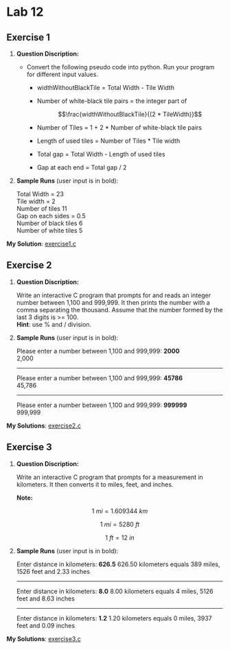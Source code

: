 # Lab 12

## Exercise 1

1. **Question Discription:**

   - Convert the following pseudo code into python. Run your program for different input values.
     - widthWithoutBlackTile = Total Width - Tile Width
     - Number of white-black tile pairs = the integer part of

        $$\frac{widthWithoutBlackTile}{(2 * TileWidth)}$$

     - Number of Tiles = 1 + 2 * Number of white-black tile pairs
     - Length of used tiles = Number of Tiles * Tile width
     - Total gap = Total Width - Length of used tiles
     - Gap at each end = Total gap / 2

2. **Sample Runs** (user input is in bold):

    Total Width = 23<br>
    Tile width = 2<br>
    Number of tiles 11<br>
    Gap on each sides = 0.5<br>
    Number of black tiles 6<br>
    Number of white tiles 5

**My Solution**: [exercise1.c](exercise1.c)

## Exercise 2

1. **Question Discription:**

    Write an interactive C program that prompts for and reads an integer number between 1,100 and 999,999. It then prints the number with a comma separating the thousand. Assume that the number formed by the last 3 digits is >= 100.<br>
    **Hint**: use % and / division.

2. **Sample Runs** (user input is in bold):

    Please enter a number between 1,100 and 999,999:  **2000**<br>
    2,000

    ---
    Please enter a number between 1,100 and 999,999: **45786**<br>
    45,786

    ---
    Please enter a number between 1,100 and 999,999: **999999**<br>
    999,999

**My Solutions**: [exercise2.c](exercise2.c)

## Exercise 3

1. **Question Discription:**

    Write an interactive C program that prompts for a measurement in kilometers. It then converts it to miles, feet, and inches.

    **Note:**

    $$1\ mi = 1.609344\ km$$

    $$1\ mi = 5280\ ft$$

    $$1\ ft = 12\ in$$

2. **Sample Runs** (user input is in bold):

    Enter distance in kilometers: **626.5**
    626.50 kilometers equals 389 miles, 1526 feet and 2.33 inches

    ---
    Enter distance in kilometers: **8.0**
    8.00 kilometers equals 4 miles, 5126 feet and 8.63 inches

    ---
    Enter distance in kilometers: **1.2**
    1.20 kilometers equals 0 miles, 3937 feet and 0.09 inches

**My Solutions**: [exercise3.c](exercise3.c)
